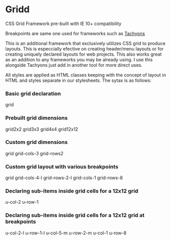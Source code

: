 # Gridd
CSS Grid Framework pre-built with IE 10+ compatibility

Breakpoints are same one used for frameworks such as [Tachyons](https://tachyons.io/)

This is an additional framework that exclusively utilizes CSS grid to produce layouts. This is especcially efective on creating header/menu layouts or for creating uniquely declared layouts for web projects. This also works great as an addition to any frameworks you may be already using. I use this alongside Tachyons just add in another tool for more direct uses.

All styles are applied as HTML classes keeping with the concept of layout in HTML and styles separate in our stylesheets.
The sytax is as follows:

### Basic grid declaration
   grid

### Prebuilt grid dimensions
  grid2x2
  grid3x3
  grid4x4
  grid12x12

### Custom grid dimensions
  grid grid-cols-3 grid-rows2

### Custom grid layout with various breakpoints
  grid grid-cols-4-l grid-rows-2-l grid-cols-1 grid-rows-8

### Declaring sub-items inside grid cells for a 12x12 grid
  u-col-2 u-row-1

### Declaring sub-items inside grid cells for a 12x12 grid at breakpoints
  u-col-2-l u-row-1-l u-col-5-m u-row-2-m u-col-1 u-row-8
